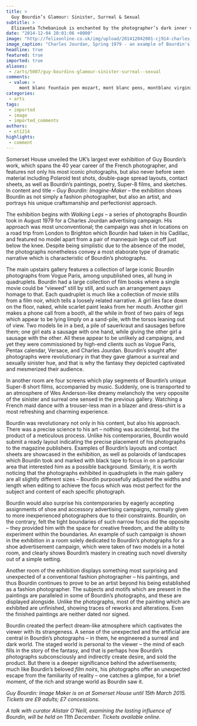 ```yaml
---
title: >
  Guy Bourdin’s Glamour: Sinister, Surreal & Sexual
subtitle: >
  Elizaveta Tchebaniouk is enchanted by the photographer’s dark inner visions
date: "2014-12-04 20:01:06 +0000"
image: "http://felixonline.co.uk/img/upload/201412042001-cj914-charles_jourdanspring_1979guy_bourdin.jpg"
image_caption: "Charles Jourdan, Spring 1979 - an example of Bourdin's surreal and sexually sinister style"
headline: true
featured: true
imported: true
aliases:
 - /arts/5007/guy-bourdins-glamour-sinister-surreal--sexual
comments:
 - value: >
     mont blanc fountain pen mozart, mont blanc pens, montblanc virginia woolf limited edition ballpoint pen, michael kors sneakers women, cheap ugg shoes sale, childrens ugg boots on sale uk, nordstrom mens ugg boots, boots michael kors, michael kors jackets women, michael kors runway, michael kors stock price, mont blanc pens bristol, montblanc ballpoint refills, repairing a mont blanc pen, mont blanc pen history, montblanc stores jakarta, michael kors purple bag, thigh high boots cheap sale, all michael kors bags, mont blanc starwalker ballpoint pen <br>childrens pink ugg boots uk http://www.fty.be/script/id=childrens-pink-ugg-boots-uk-d4717.php,harga jam tangan montblanc meisterstuck, mont blanc pens starwalker, montblanc platinum classique ballpoint pen, michael kors suede handbag, buy ugg boots cheap online, how to get a discount on uggs, pug slippers uk, uggs outlet locations, michael kors camo purse, michael kors red handbags, perfume michael kors, mont blanc fountain pen ink bottle, montblanc fountain pen 48
categories:
 - arts
tags:
 - imported
 - image
 - imported_comments
authors:
 - et1214
highlights:
 - comment
---
```


Somerset House unveiled the UK’s largest ever exhibition of Guy Bourdin’s work, which spans the 40 year career of the French photographer, and features not only his most iconic photographs, but also never before seen material including Polaroid test shots, double-page spread layouts, contact sheets, as well as Bourdin’s paintings, poetry, Super-8 films, and sketches. In content and title – _Guy Bourdin: Imagine-Maker_ – the exhibition shows Bourdin as not simply a fashion photographer, but also an artist, and portrays his unique craftsmanship and perfectionist approach.

The exhibition begins with _Walking Legs_ – a series of photographs Bourdin took in August 1979 for a Charles Jourdan advertising campaign. His approach was most unconventional; the campaign was shot in locations on a road trip from London to Brighton which Bourdin had taken in his Cadillac, and featured no model apart from a pair of mannequin legs cut off just below the knee. Despite being simplistic due to the absence of the model, the photographs nonetheless convey a most elaborate type of dramatic narrative which is characteristic of Bourdin’s photographs.

The main upstairs gallery features a collection of large iconic Bourdin photographs from Vogue Paris, among unpublished ones, all hung in quadruplets. Bourdin had a large collection of film books where a single movie could be “viewed” still by still, and such an arrangement pays homage to that. Each quadruplet is much like a collection of movie stills from a film noir, which tells a loosely related narrative. A girl lies face down on the floor, naked, while scarlet paint leaks from her mouth. Another girl makes a phone call from a booth, all the while in front of two pairs of legs which appear to be lying limply on a sand-pile, with the torsos leaning out of view. Two models lie in a bed, a pile of sauerkraut and sausages before them; one girl eats a sausage with one hand, while giving the other girl a sausage with the other. All these appear to be unlikely ad campaigns, and yet they were commissioned by high-end clients such as Vogue Paris, Pentax calendar, Versace, and Charles Jourdan. Bourdin’s sought after photographs were revolutionary in that they gave glamour a surreal and sexually sinister hue, and that is why the fantasy they depicted captivated and mesmerized their audience.

In another room are four screens which play segments of Bourdin’s unique Super-8 short films, accompanied by music. Suddenly, one is transported to an atmosphere of Wes Anderson-like dreamy melancholy the very opposite of the sinister and surreal one sensed in the previous gallery. Watching a French maid dance with a trouser-less man in a blazer and dress-shirt is a most refreshing and charming experience.

Bourdin was revolutionary not only in his content, but also his approach. There was a precise science to his art – nothing was accidental, but the product of a meticulous process. Unlike his contemporaries, Bourdin would submit a ready layout indicating the precise placement of his photographs to the magazine publishers. Examples of Bourdin’s layouts and contact sheets are showcased in the exhibition, as well as polaroids of landscapes which Bourdin took and marked with black tape to focus in on a particular area that interested him as a possible background. Similarly, it is worth noticing that the photographs exhibited in quadruplets in the main gallery are all slightly different sizes – Bourdin purposefully adjusted the widths and length when editing to achieve the focus which was most perfect for the subject and content of each specific photograph.

Bourdin would also surprise his contemporaries by eagerly accepting assignments of shoe and accessory advertising campaigns, normally given to more inexperienced photographers due to their constraints. Bourdin, on the contrary, felt the tight boundaries of such narrow focus did the opposite – they provided him with the space for creative freedom, and the ability to experiment within the boundaries. An example of such campaign is shown in the exhibition in a room solely dedicated to Bourdin’s photographs for a shoe advertisement campaign, which were taken of two models in a hotel room, and clearly shows Bourdin’s mastery in creating such novel diversity out of a simple setting.

Another room of the exhibition displays something most surprising and unexpected of a conventional fashion photographer – his paintings, and thus Bourdin continues to prove to be an artist beyond his being established as a fashion photographer. The subjects and motifs which are present in the paintings are paralleled in some of Bourdin’s photographs, and these are displayed alongside. Unlike the photographs, most of the painting which are exhibited are unfinished, showing traces of reworks and alterations. Even the finished paintings are neither dated nor signed.

Bourdin created the perfect dream-like atmosphere which captivates the viewer with its strangeness. A sense of the unexpected and the artificial are central in Bourdin’s photographs – in them, he engineered a surreal and dark world. The staged world is personal to the viewer – the mind of each fills in the story of the fantasy, and that is perhaps how Bourdin’s photographs subconsciously and indirectly create desire, and sold the product. But there is a deeper significance behind the advertisements; much like Bourdin’s beloved _film noirs_, his photographs offer an unexpected escape from the familiarity of reality – one catches a glimpse, for a brief moment, of the rich and strange world as Bourdin saw it.

_Guy Bourdin: Image Maker is on at Somerset House until 15th March 2015. Tickets are £9 adults; £7 concessions._

_A talk with curator Alistair O’Neill, examining the lasting influence of Bourdin, will be held on 11th December. Tickets available online._
